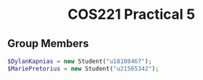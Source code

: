 <div align="center">
    <h1> COS221 Practical 5 </h1>
</div>

## Group Members
```PHP
$DylanKapnias = new Student("u18108467");
$MariePretorius = new Student("u21565342");
```
